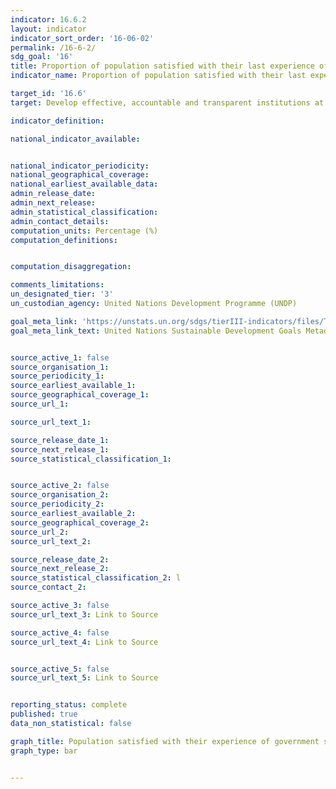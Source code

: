 ```yaml
---
indicator: 16.6.2
layout: indicator
indicator_sort_order: '16-06-02'
permalink: /16-6-2/
sdg_goal: '16'
title: Proportion of population satisfied with their last experience of public services
indicator_name: Proportion of population satisfied with their last experience of public services

target_id: '16.6'
target: Develop effective, accountable and transparent institutions at all levels

indicator_definition:

national_indicator_available:


national_indicator_periodicity:
national_geographical_coverage:
national_earliest_available_data:
admin_release_date:
admin_next_release:
admin_statistical_classification:
admin_contact_details:
computation_units: Percentage (%)
computation_definitions:


computation_disaggregation:

comments_limitations:
un_designated_tier: '3'
un_custodian_agency: United Nations Development Programme (UNDP)

goal_meta_link: 'https://unstats.un.org/sdgs/tierIII-indicators/files/Tier3-16-06-02.pdf'
goal_meta_link_text: United Nations Sustainable Development Goals Metadata


source_active_1: false
source_organisation_1:
source_periodicity_1:
source_earliest_available_1:
source_geographical_coverage_1:
source_url_1:

source_url_text_1:

source_release_date_1:
source_next_release_1:
source_statistical_classification_1:


source_active_2: false
source_organisation_2:
source_periodicity_2:
source_earliest_available_2:
source_geographical_coverage_2:
source_url_2:
source_url_text_2:

source_release_date_2:
source_next_release_2:
source_statistical_classification_2: l
source_contact_2:

source_active_3: false
source_url_text_3: Link to Source

source_active_4: false
source_url_text_4: Link to Source


source_active_5: false
source_url_text_5: Link to Source


reporting_status: complete
published: true
data_non_statistical: false

graph_title: Population satisfied with their experience of government services during the previous two years
graph_type: bar


---
```

